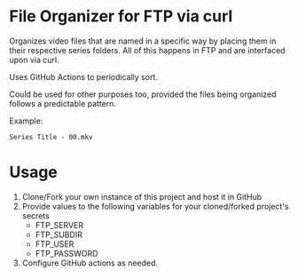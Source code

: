 # File Organizer for FTP via curl
Organizes video files that are named in a specific way by placing them in their respective series folders. All of this happens in FTP and are interfaced upon via curl. 

Uses GitHub Actions to periodically sort.

Could be used for other purposes too, provided the files being organized follows a predictable pattern.

Example:
```
Series Title - 00.mkv
```



# Usage

1. Clone/Fork your own instance of this project and host it in GitHub
2. Provide values to the following variables for your cloned/forked project's secrets
    - FTP_SERVER
    - FTP_SUBDIR
    - FTP_USER
    - FTP_PASSWORD
3. Configure GitHub actions as needed.




[//]: # (Last Updated: 02/23/2023)

